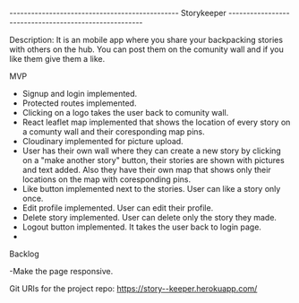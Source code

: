 ----------------------------------------------- Storykeeper ------------------------------------------------------

Description:
It is an mobile app where you share your backpacking stories with others on the hub. 
You can post them on the comunity wall and if you like them give them a like.




MVP
- Signup and login implemented.
- Protected routes implemented.
- Clicking on a logo takes the user back to comunity wall.
- React leaflet map implemented that shows the location of every story on a comunty wall and their coresponding map pins. 
- Cloudinary implemented for picture upload.
- User has their own wall where they can create a new story by clicking on a "make another story" button,
  their stories are shown with pictures and text added. Also they have their own map that shows only their locations on the map with coresponding pins.
- Like button implemented next to the stories. User can like a story only once. 
- Edit profile implemented. User can edit their profile.
- Delete story implemented. User can delete only the story they made.
- Logout button implemented. It takes the user back to login page.
- 


Backlog

-Make the page responsive. 


Git URls for the project repo: https://story--keeper.herokuapp.com/
